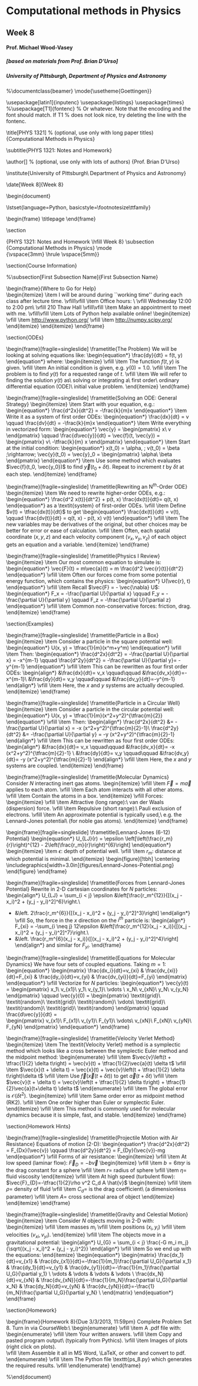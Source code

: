 # Computational methods in Physics
## Week 8
#### Prof. Michael Wood-Vasey
##### [based on materials from Prof. Brian D'Urso]
##### University of Pittsburgh, Department of Physics and Astronomy

%\documentclass{beamer}
\mode<presentation>{\usetheme{Goettingen}}

\usepackage[latin1]{inputenc}
\usepackage{listings}
\usepackage{times}
%\usepackage[T1]{fontenc}
% Or whatever. Note that the encoding and the font should match. If T1
% does not look nice, try deleting the line with the fontenc.


\title[PHYS 1321] % (optional, use only with long paper titles)
{Computational Methods in Physics}

\subtitle{PHYS 1321: Notes and Homework}

\author[] % (optional, use only with lots of authors)
{Prof. Brian D'Urso}

\institute{University of Pittsburgh\\ Department of Physics and Astronomy}

\date[Week 8]{Week 8}


\begin{document}

\lstset{language=Python, basicstyle=\footnotesize\ttfamily}

\begin{frame}
  \titlepage
\end{frame}

\section<article>{PHYS 1321: Notes and Homework \hfill Week 8}
\subsection<article>{Computational Methods in Physics}
\mode<article>{\vspace{3mm} \hrule \vspace{5mm}}


\section{Course Information}

%\subsection[First Subsection Name]{First Subsection Name}


\begin{frame}{Where to Go for Help}  
\begin{itemize}
\item I will be around during ``working time'' during each class after lecture time.
\vfill\vfill
\item Office hours: \\
\vfill
Wednesday 12:00 to 2:00 pm\\
\vfill
210 Thaw Hall
\vfill\vfill
\item Make an appointment to meet with me.
\vfill\vfill
\item Lots of Python help available online!
\begin{itemize}
\vfill
\item http://www.python.org/
\vfill
\item http://numpy.scipy.org/
\end{itemize}
\end{itemize}
\end{frame}


\section{ODEs}

\begin{frame}[fragile=singleslide]
\frametitle{The Problem}
We will be looking at solving equations like:
\begin{equation*}
\frac{dy}{dt} = f(t, y)
\end{equation*}
where:
\begin{itemize}
\vfill
\item The function $f(t, y)$ is given.
\vfill
\item An initial condition is given, e.g. $y(0) = 1.0$.
\vfill
\item The problem is to find $y(t)$ for a requested range of $t$.
\vfill
\item We will refer to finding the solution $y(t)$ as\\
solving or integrating a\\
first order\\ 
ordinary differential equation (ODE)\\
initial value problem. 
\end{itemize}
\end{frame}


\begin{frame}[fragile=singleslide]
\frametitle{Solving an ODE: General Strategy}
\begin{itemize}
\item Start with your equation, e.g.:
\begin{equation*}
\frac{d^2x}{dt^2} = -\frac{k}{m}x
\end{equation*}
\item Write it as a system of first order ODEs:
\begin{equation*}
\frac{dx}{dt} = v \qquad \frac{dv}{dt} = -\frac{k}{m}x
\end{equation*}
\item Write everything in vectorized form:
\begin{equation*}
\vec{y} = 
\begin{pmatrix}
x\\
v
\end{pmatrix}
\qquad
\frac{d\vec{y}}{dt} = \vec{f}(t, \vec{y}) = 
\begin{pmatrix}
v\\
-\tfrac{k}{m} x
\end{pmatrix}
\end{equation*}
\item Start at the initial condition:
\begin{equation*}
x(t_0) = \alpha, \;
v(t_0) = \beta \;\rightarrow\;
\vec{y}(t_0) = \vec{y}_0 = 
\begin{pmatrix}
\alpha\\
\beta
\end{pmatrix}
\end{equation*}
\item Use some method which evaluates $\vec{f}(t_0, \vec{y_0})$ to find $\vec{y}(t_0+\delta t)$. Repeat to increment $t$ by $\delta t$ at each step.
\end{itemize}
\end{frame}


\begin{frame}[fragile=singleslide]
\frametitle{Rewriting an N$^{th}$-Order ODE}
\begin{itemize}
\item We need to rewrite higher-order ODEs, e.g.:
\begin{equation*}
\frac{d^2 x(t)}{dt^2} + p(t, x) \frac{dx(t)}{dt}= q(t, x)
\end{equation*}
as a \textit{system} of first-order ODEs.
\vfill
\item Define $v(t) = \tfrac{dx(t)}{dt}$ to get
\begin{equation*}
\frac{dx(t)}{dt} = v(t), \qquad \frac{dv(t)}{dt} = q(t, x) - p(t, x) v(t)
\end{equation*}
\vfill
\item The new variables may be derivatives of the original, but other choices may be better for error or ease of calculation.
\vfill
\item Often, each spatial coordinate $(x, y, z)$ and each velocity component $(v_x, v_y, v_z)$ of each object gets an equation and a variable.
\end{itemize}
\end{frame}


\begin{frame}[fragile=singleslide]
\frametitle{Physics I Review}
\begin{itemize}
\item Our most common equation to simulate is:
\begin{equation*}
\vec{F}(t) = m\vec{a}(t) = m \frac{d^2 \vec{r}(t)}{dt^2}
\end{equation*}
\vfill
\item Often our forces come from some potential energy function, which contains the physics:
\begin{equation*}
U(\vec{r}, t)
\end{equation*}
\vfill
\item Recall $\vec{F} = - \vec{\nabla} U$:
\begin{equation*}
F_x = -\frac{\partial U}{\partial x} \qquad
F_y = -\frac{\partial U}{\partial y} \qquad
F_z = -\frac{\partial U}{\partial z}
\end{equation*}
\vfill
\item Common non-conservative forces: friction, drag.
\end{itemize}
\end{frame}


\section{Examples}

\begin{frame}[fragile=singleslide]
\frametitle{Particle in a Box}
\begin{itemize}
\item Consider a particle in the square potential well:
\begin{equation*}
U(x, y) = \tfrac{1}{m}(x^m+y^m)
\end{equation*}
\vfill
\item Then:
\begin{equation*}
\frac{d^2x}{dt^2} = -\frac{\partial U}{\partial x} = -x^{m-1} \qquad
\frac{d^2y}{dt^2} = -\frac{\partial U}{\partial y}= -y^{m-1}
\end{equation*}
\vfill
\item This can be rewritten as four first order ODEs:
\begin{align*}
&\frac{dx}{dt}= v_x \qquad\qquad &\frac{dv_x}{dt}=-x^{m-1}\\
&\frac{dy}{dt}= v_y \qquad\qquad &\frac{dv_y}{dt}=-y^{m-1}
\end{align*}
\vfill
\item Here, the $x$ and $y$ systems are actually decoupled.
\end{itemize}
\end{frame}


\begin{frame}[fragile=singleslide]
\frametitle{Particle in a Circular Well}
\begin{itemize}
\item Consider a particle in the circular potential well:
\begin{equation*}
U(x, y) = \tfrac{1}{m}(x^2+y^2)^{\tfrac{m}{2}}
\end{equation*}
\vfill
\item Then:
\begin{align*}
\frac{d^2x}{dt^2} &= -\frac{\partial U}{\partial x} = -x (x^2+y^2)^{\tfrac{m}{2}-1}\\
\frac{d^2y}{dt^2} &= -\frac{\partial U}{\partial y} = -y (x^2+y^2)^{\tfrac{m}{2}-1}
\end{align*}
\vfill
\item This can be rewritten as four first order ODEs:
\begin{align*}
&\frac{dx}{dt}= v_x \qquad\qquad &\frac{dv_x}{dt}= -x (x^2+y^2)^{\tfrac{m}{2}-1} \\
&\frac{dy}{dt}= v_y \qquad\qquad &\frac{dv_y}{dt}= -y (x^2+y^2)^{\tfrac{m}{2}-1}
\end{align*}
\vfill
\item Here, the $x$ and $y$ systems are coupled.
\end{itemize}
\end{frame}


\begin{frame}[fragile=singleslide]
\frametitle{Molecular Dynamics}
Consider $N$ interacting inert gas atoms.
\begin{itemize}
\vfill
\item $\vec{F}=m\vec{a}$ applies to each atom.
\vfill
\item Each atom interacts with all other atoms.
\vfill
\item Contain the atoms in a box.
\end{itemize}
\vfill
Forces:
\begin{itemize}
\vfill
\item Attractive (long range):\\ van der Waals (dispersion) force.
\vfill
\item Repulsive (short range):\\ Pauli exclusion of electrons.
\vfill
\item An approximate potential is typically used,\\
e.g. the Lennard-Jones potential\\ 
(for noble gas atoms).
\end{itemize}
\end{frame}


\begin{frame}[fragile=singleslide]
\frametitle{Lennard-Jones (6-12) Potential}
\begin{equation*}
U_{LJ}(r) = \epsilon \left[\left(\frac{r_m}{r}\right)^{12} - 2\left(\frac{r_m}{r}\right)^{6}\right]
\end{equation*}
\begin{itemize}
\item $\epsilon$: depth of potential well.
\vfill
\item $r_m$: distance at which potential is minimal.
\end{itemize}
\begin{figure}[!tbh]
\centering  
\includegraphics[width=3.0in]{figures/Lennard-Jones-Potential.png}
\end{figure}
\end{frame}


\begin{frame}[fragile=singleslide]
\frametitle{Forces from Lennard-Jones Potential}
Rewrite in 2-D cartesian coordinates for $N$ particles:
\begin{align*}
U_{LJ} = \sum_{i < j} \epsilon &\left[\frac{r_m^{12}}{[(x_j - x_i)^2 + (y_j - y_i)^2]^6}\right.\\ 
- &\left. 2\frac{r_m^{6}}{[(x_j - x_i)^2 + (y_j - y_i)^2]^3}\right]
\end{align*}
\vfill
So, the force in the $x$ direction on the $i^{th}$ particle is:
\begin{align*}
F_{xi} = -\sum_{i \neq j} 12\epsilon &\left[\frac{r_m^{12}(x_j - x_i)}{[(x_j - x_i)^2 + (y_j - y_i)^2]^7}\right.\\ 
- &\left. \frac{r_m^{6}(x_j - x_i)}{[(x_j - x_i)^2 + (y_j - y_i)^2]^4}\right]
\end{align*}
and similar for $F_{yi}$.
\end{frame}


\begin{frame}[fragile=singleslide]
\frametitle{Equations for Molecular Dynamics}
We have four sets of coupled equations. Taking $m=1$:
\begin{equation*}
\begin{matrix}
\frac{dx_i}{dt}=v_{xi} & \frac{dv_{xi}}{dt}=F_{xi} & \frac{dy_i}{dt}=v_{yi} & \frac{dv_{yi}}{dt}=F_{yi}
\end{matrix}
\end{equation*}
\vfill
Vectorize for $N$ particles:
\begin{equation*}
\vec{y}(t) = 
\begin{pmatrix}
x_1\\
v_{x1}\\
y_1\\
v_{y_1}\\
\vdots \\
x_N\\
v_{xN}\\
y_N\\
v_{y_N}
\end{pmatrix}
\qquad
\vec{y}(0) = 
\begin{pmatrix}
\textit{grid}\\
\textit{random}\\
\textit{grid}\\
\textit{random}\\
\vdots\\
\textit{grid}\\
\textit{random}\\
\textit{grid}\\
\textit{random}
\end{pmatrix}
\qquad
\frac{d\vec{y}}{dt} =  
\begin{pmatrix}
v_{x1}\\
F_{x1}\\
v_{y1}\\
F_{y1}\\
\vdots\\
v_{xN}\\
F_{xN}\\
v_{yN}\\
F_{yN}
\end{pmatrix}
\end{equation*}
\end{frame}


\begin{frame}[fragile=singleslide]
\frametitle{Velocity Verlet Method}
\begin{itemize}
\item The \textit{Velocity Verlet} method is a symplectic method which looks like a cross between the symplectic Euler method and the midpoint method:
\begin{enumerate}
\vfill
\item $\vec{v}\left(t + \tfrac{1}{2} \delta t\right) = \vec{v}(t) + \tfrac{1}{2}\vec{a}(t) \delta t$
\vfill
\item $\vec{x}(t + \delta t) = \vec{x}(t) + \vec{v}\left(t + \tfrac{1}{2} \delta t\right)\delta t$
\vfill
\item Use $\vec{f}\left(\vec{x}(t+\delta t)\right)$ to get $\vec{a}(t+\delta t)$
\vfill
\item $\vec{v}(t + \delta t) = \vec{v}\left(t + \tfrac{1}{2} \delta t\right) + \tfrac{1}{2}\vec{a}(t+\delta t) \delta t$
\end{enumerate}
\vfill
\item The global error is $\mathcal{O}\left(\delta t^2\right)$.
\begin{itemize}
\vfill
\item Same order error as midpoint method (RK2).
\vfill
\item One order higher than Euler or symplectic Euler.
\end{itemize}
\vfill
\item This method is commonly used for molecular dynamics because it is simple, fast, and stable.
\end{itemize}
\end{frame}


\section{Homework Hints}

\begin{frame}[fragile=singleslide]
\frametitle{Projectile Motion with Air Resistance}
Equations of motion (2-D):
\begin{equation*}
\frac{d^2x}{dt^2} = F_{Dx}(\vec{v}) \qquad
\frac{d^2y}{dt^2} = F_{Dy}(\vec{v})-mg
\end{equation*}
\vfill
Forms of air resistance:
\begin{itemize}
\vfill
\item At low speed (laminar flow): $\vec{F}_{D}=-b\vec{v}$
\begin{itemize}
\vfill
\item $b=6\pi\eta r$ is the drag constant for a sphere
\vfill
\item $r=$ radius of sphere
\vfill
\item $\eta=$ fluid viscosity
\end{itemize}
\vfill
\item At high speed (turbulent flow): $\vec{F}_{D}=-\tfrac{1}{2}\rho v^2 C_d A \hat{v}$
\begin{itemize}
\vfill
\item $\rho=$ density of fluid
\vfill
\item $C_d=$ is the drag coefficient\\ (a dimensionless parameter)
\vfill
\item $A=$ cross sectional area of object
\end{itemize}
\end{itemize}
\end{frame}


\begin{frame}[fragile=singleslide]
\frametitle{Gravity and Celestial Motion}
\begin{itemize}
\item Consider $N$ objects moving in 2-D with:
\begin{itemize}
\vfill
\item masses $m_i$
\vfill
\item positions $(x_i, y_i)$
\vfill
\item velocities $(v_{xi}, v_{yi})$.
\end{itemize}
\vfill
\item The objects move in a gravitational potential:
\begin{align*}
U_{G} = \sum_{i < j} \frac{-G m_i m_j}{\sqrt{(x_j - x_i)^2 + (y_j - y_i)^2}}
\end{align*}
\vfill
\item So we end up with the equations:
\end{itemize}
\begin{equation*}
\begin{matrix}
\frac{dx_1}{dt}=v_{x1} & \frac{dv_{x1}}{dt}=-\frac{1}{m_1}\frac{\partial U_G}{\partial x_1} & \frac{dy_1}{dt}=v_{y1} & \frac{dv_{y1}}{dt}=-\frac{1}{m_1}\frac{\partial U_G}{\partial y_1} \\
\vdots & \vdots & \vdots & \vdots \\
\frac{dx_N}{dt}=v_{xN} & \frac{dv_{xN}}{dt}=-\frac{1}{m_N}\frac{\partial U_G}{\partial x_N} & \frac{dy_N}{dt}=v_{yN} & \frac{dv_{yN}}{dt}=-\frac{1}{m_N}\frac{\partial U_G}{\partial y_N} \\
\end{matrix}
\end{equation*}
\end{frame}


\section{Homework}

\begin{frame}{Homework 8}{Due 3/3/2013, 11:59pm}
Complete Problem Set 8. Turn in via CourseWeb:\\
\begin{enumerate}
\vfill
\item A .pdf file with:
\begin{enumerate}
\vfill
\item Your written answers.
\vfill
\item Copy and pasted program output\\ (typically from Pythics).
\vfill
\item Images of plots (right click on plots).\
\vfill
\item Assemble it all in MS Word, \LaTeX, or other and convert to pdf.
\end{enumerate}
\vfill
\item The Python file \texttt{ps\_8.py} which generates the required results.
\vfill
\end{enumerate}
\end{frame}

%\end{document}


